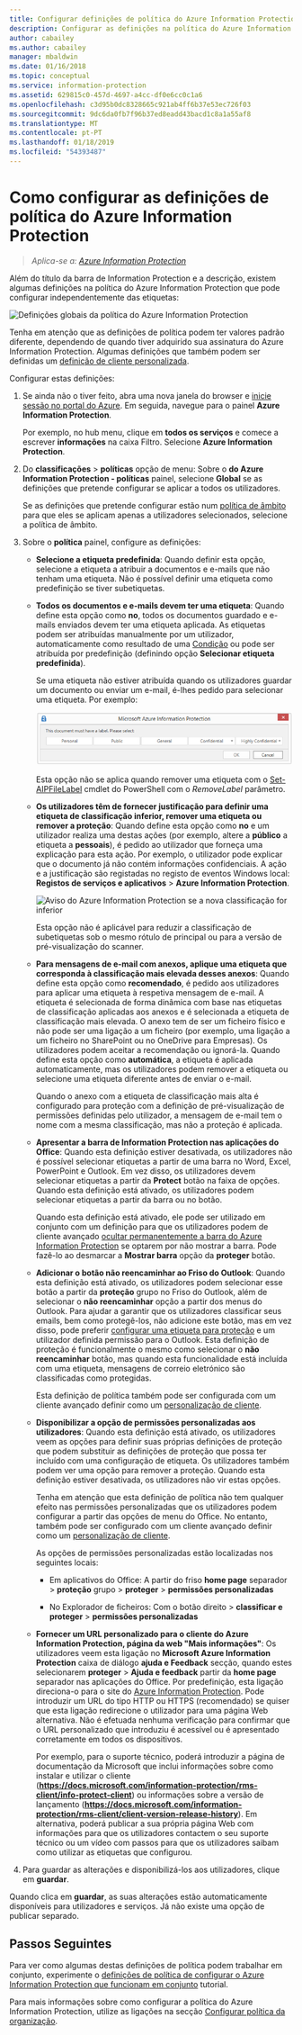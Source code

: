 ```yaml
---
title: Configurar definições de política do Azure Information Protection – AIP
description: Configurar as definições na política do Azure Information Protection aplicáveis a todos os utilizadores e a todos os dispositivos.
author: cabailey
ms.author: cabailey
manager: mbaldwin
ms.date: 01/16/2018
ms.topic: conceptual
ms.service: information-protection
ms.assetid: 629815c0-457d-4697-a4cc-df0e6cc0c1a6
ms.openlocfilehash: c3d95b0dc8328665c921ab4ff6b37e53ec726f03
ms.sourcegitcommit: 9dc6da0fb7f96b37ed8eadd43bacd1c8a1a55af8
ms.translationtype: MT
ms.contentlocale: pt-PT
ms.lasthandoff: 01/18/2019
ms.locfileid: "54393487"
---
```

# <a name="how-to-configure-the-policy-settings-for-azure-information-protection"></a>Como configurar as definições de política do Azure Information Protection

>*Aplica-se a: [Azure Information Protection](https://azure.microsoft.com/pricing/details/information-protection)*

Além do título da barra de Information Protection e a descrição, existem algumas definições na política do Azure Information Protection que pode configurar independentemente das etiquetas:

![Definições globais da política do Azure Information Protection](./media/info-protect-policy-default-settingsv3.png)

Tenha em atenção que as definições de política podem ter valores padrão diferente, dependendo de quando tiver adquirido sua assinatura do Azure Information Protection. Algumas definições que também podem ser definidas um [definição de cliente personalizada](./rms-client/client-admin-guide-customizations.md).

Configurar estas definições:

1. Se ainda não o tiver feito, abra uma nova janela do browser e [inicie sessão no portal do Azure](configure-policy.md#signing-in-to-the-azure-portal). Em seguida, navegue para o painel **Azure Information Protection**.
    
    Por exemplo, no hub menu, clique em **todos os serviços** e comece a escrever **informações** na caixa Filtro. Selecione **Azure Information Protection**.

2. Do **classificações** > **políticas** opção de menu: Sobre o **do Azure Information Protection - políticas** painel, selecione **Global** se as definições que pretende configurar se aplicar a todos os utilizadores.
    
    Se as definições que pretende configurar estão num [política de âmbito](configure-policy-scope.md) para que eles se aplicam apenas a utilizadores selecionados, selecione a política de âmbito.

3. Sobre o **política** painel, configure as definições:
    
   - **Selecione a etiqueta predefinida**: Quando definir esta opção, selecione a etiqueta a atribuir a documentos e e-mails que não tenham uma etiqueta. Não é possível definir uma etiqueta como predefinição se tiver subetiquetas. 
    
   - **Todos os documentos e e-mails devem ter uma etiqueta**: Quando define esta opção como **no**, todos os documentos guardado e e-mails enviados devem ter uma etiqueta aplicada. As etiquetas podem ser atribuídas manualmente por um utilizador, automaticamente como resultado de uma [Condição](configure-policy-classification.md) ou pode ser atribuída por predefinição (definindo opção **Selecionar etiqueta predefinida**).
        
       Se uma etiqueta não estiver atribuída quando os utilizadores guardar um documento ou enviar um e-mail, é-lhes pedido para selecionar uma etiqueta. Por exemplo:
        
       ![Aviso do Azure Information Protection se a etiqueta for imposta](./media/info-protect-enforce-labelv2.png)
        
       Esta opção não se aplica quando remover uma etiqueta com o [Set-AIPFileLabel](/powershell/module/azureinformationprotection/set-aipfilelabel) cmdlet do PowerShell com o *RemoveLabel* parâmetro.
        
   - **Os utilizadores têm de fornecer justificação para definir uma etiqueta de classificação inferior, remover uma etiqueta ou remover a proteção**: Quando define esta opção como **no** e um utilizador realiza uma destas ações (por exemplo, altere a **público** a etiqueta a **pessoais**), é pedido ao utilizador que forneça uma explicação para esta ação. Por exemplo, o utilizador pode explicar que o documento já não contém informações confidenciais. A ação e a justificação são registadas no registo de eventos Windows local: **Registos de serviços e aplicativos** > **Azure Information Protection**.  
        
       ![Aviso do Azure Information Protection se a nova classificação for inferior](./media/info-protect-lower-justification.png)
        
       Esta opção não é aplicável para reduzir a classificação de subetiquetas sob o mesmo rótulo de principal ou para a versão de pré-visualização do scanner.
        
   - **Para mensagens de e-mail com anexos, aplique uma etiqueta que corresponda à classificação mais elevada desses anexos**: Quando define esta opção como **recomendado**, é pedido aos utilizadores para aplicar uma etiqueta à respetiva mensagem de e-mail. A etiqueta é selecionada de forma dinâmica com base nas etiquetas de classificação aplicadas aos anexos e é selecionada a etiqueta de classificação mais elevada. O anexo tem de ser um ficheiro físico e não pode ser uma ligação a um ficheiro (por exemplo, uma ligação a um ficheiro no SharePoint ou no OneDrive para Empresas). Os utilizadores podem aceitar a recomendação ou ignorá-la. Quando define esta opção como **automática**, a etiqueta é aplicada automaticamente, mas os utilizadores podem remover a etiqueta ou selecione uma etiqueta diferente antes de enviar o e-mail.
    
     Quando o anexo com a etiqueta de classificação mais alta é configurado para proteção com a definição de pré-visualização de permissões definidas pelo utilizador, a mensagem de e-mail tem o nome com a mesma classificação, mas não a proteção é aplicada.
    
   - **Apresentar a barra de Information Protection nas aplicações do Office**: Quando esta definição estiver desativada, os utilizadores não é possível selecionar etiquetas a partir de uma barra no Word, Excel, PowerPoint e Outlook. Em vez disso, os utilizadores devem selecionar etiquetas a partir da **Protect** botão na faixa de opções. Quando esta definição está ativado, os utilizadores podem selecionar etiquetas a partir da barra ou no botão.
        
       Quando esta definição está ativado, ele pode ser utilizado em conjunto com um definição para que os utilizadores podem de cliente avançado [ocultar permanentemente a barra do Azure Information Protection](./rms-client/client-admin-guide-customizations.md#permanently-hide-the-azure-information-protection-bar) se optarem por não mostrar a barra. Pode fazê-lo ao desmarcar a **Mostrar barra** opção da **proteger** botão.
    
   - **Adicionar o botão não reencaminhar ao Friso do Outlook**: Quando esta definição está ativado, os utilizadores podem selecionar esse botão a partir da **proteção** grupo no Friso do Outlook, além de selecionar o **não reencaminhar** opção a partir dos menus do Outlook. Para ajudar a garantir que os utilizadores classificar seus emails, bem como protegê-los, não adicione este botão, mas em vez disso, pode preferir [configurar uma etiqueta para proteção](configure-policy-protection.md) e um utilizador definida permissão para o Outlook. Esta definição de proteção é funcionalmente o mesmo como selecionar o **não reencaminhar** botão, mas quando esta funcionalidade está incluída com uma etiqueta, mensagens de correio eletrónico são classificadas como protegidas.
    
       Esta definição de política também pode ser configurada com um cliente avançado definir como um [personalização de cliente](./rms-client/client-admin-guide-customizations.md#hide-or-show-the-do-not-forward-button-in-outlook).
    
   - **Disponibilizar a opção de permissões personalizadas aos utilizadores**: Quando esta definição está ativado, os utilizadores veem as opções para definir suas próprias definições de proteção que podem substituir as definições de proteção que possa ter incluído com uma configuração de etiqueta. Os utilizadores também podem ver uma opção para remover a proteção. Quando esta definição estiver desativada, os utilizadores não vir estas opções.
        
       Tenha em atenção que esta definição de política não tem qualquer efeito nas permissões personalizadas que os utilizadores podem configurar a partir das opções de menu do Office. No entanto, também pode ser configurado com um cliente avançado definir como um [personalização de cliente](./rms-client/client-admin-guide-customizations.md#make-the-custom-permissions-options-available-or-unavailable-to-users).
        
       As opções de permissões personalizadas estão localizadas nos seguintes locais:
        
       - Em aplicativos do Office: A partir do friso **home page** separador > **proteção** grupo > **proteger** > **permissões personalizadas**
        
       - No Explorador de ficheiros: Com o botão direito > **classificar e proteger** > **permissões personalizadas**
    
   - **Fornecer um URL personalizado para o cliente do Azure Information Protection, página da web "Mais informações"**: Os utilizadores veem esta ligação no **Microsoft Azure Information Protection** caixa de diálogo **ajuda e Feedback** secção, quando estes selecionarem **proteger**  >  **Ajuda e feedback** partir da **home page** separador nas aplicações do Office. Por predefinição, esta ligação direciona-o para o site do [Azure Information Protection](https://www.microsoft.com/cloud-platform/azure-information-protection). Pode introduzir um URL do tipo HTTP ou HTTPS (recomendado) se quiser que esta ligação redirecione o utilizador para uma página Web alternativa. Não é efetuada nenhuma verificação para confirmar que o URL personalizado que introduziu é acessível ou é apresentado corretamente em todos os dispositivos.
        
       Por exemplo, para o suporte técnico, poderá introduzir a página de documentação da Microsoft que inclui informações sobre como instalar e utilizar o cliente (**https://docs.microsoft.com/information-protection/rms-client/info-protect-client**) ou informações sobre a versão de lançamento (**https://docs.microsoft.com/information-protection/rms-client/client-version-release-history**). Em alternativa, poderá publicar a sua própria página Web com informações para que os utilizadores contactem o seu suporte técnico ou um vídeo com passos para que os utilizadores saibam como utilizar as etiquetas que configurou.

4. Para guardar as alterações e disponibilizá-los aos utilizadores, clique em **guardar**.

Quando clica em **guardar**, as suas alterações estão automaticamente disponíveis para utilizadores e serviços. Já não existe uma opção de publicar separado.

## <a name="next-steps"></a>Passos Seguintes

Para ver como algumas destas definições de política podem trabalhar em conjunto, experimente o [definições de política de configurar o Azure Information Protection que funcionam em conjunto](infoprotect-settings-tutorial.md) tutorial.

Para mais informações sobre como configurar a política do Azure Information Protection, utilize as ligações na secção [Configurar política da organização](configure-policy.md#configuring-your-organizations-policy).

